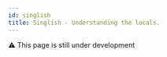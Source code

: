 ```yaml
---
id: singlish
title: Singlish - Understanding the locals.
---
```


:warning: This page is still under development
<!--stackedit_data:
eyJoaXN0b3J5IjpbNDcyMTM0OTQ1XX0=
-->